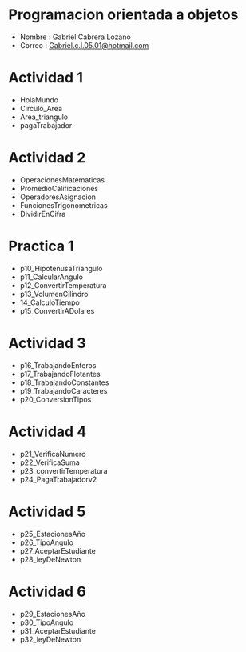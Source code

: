 # Programacion orientada a objetos

- Nombre : Gabriel Cabrera Lozano
- Correo : Gabriel.c.l.05.01@hotmail.com

 # Actividad 1 
 - HolaMundo
 - Circulo_Area
 - Area_triangulo
 - pagaTrabajador

 # Actividad 2 
 - OperacionesMatematicas
 - PromedioCalificaciones
 - OperadoresAsignacion
 - FuncionesTrigonometricas
 - DividirEnCifra

 # Practica 1  
 - p10_HipotenusaTriangulo
 - p11_CalcularAngulo
 - p12_ConvertirTemperatura
 - p13_VolumenCilindro
 - 14_CalculoTiempo
 - p15_ConvertirADolares

 # Actividad 3
 - p16_TrabajandoEnteros
 - p17_TrabajandoFlotantes
 - p18_TrabajandoConstantes
 - p19_TrabajandoCaracteres
 - p20_ConversionTipos

# Actividad 4
 - p21_VerificaNumero
 - p22_VerificaSuma 
 - p23_convertirTemperatura
 - p24_PagaTrabajadorv2

 # Actividad 5
 - p25_EstacionesAño
 - p26_TipoAngulo
 - p27_AceptarEstudiante
 - p28_leyDeNewton

  # Actividad 6
 - p29_EstacionesAño
 - p30_TipoAngulo
 - p31_AceptarEstudiante
 - p32_leyDeNewton

 



